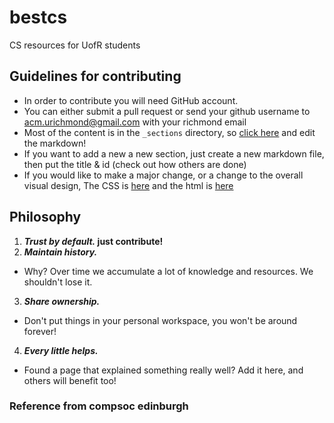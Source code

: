 # bestcs
CS resources for UofR students
## Guidelines for contributing
- In order to contribute you will need GitHub account.
- You can either submit a pull request or send your github username to acm.urichmond@gmail.com with your richmond email
- Most of the content is in the `_sections` directory, so [click here](https://github.com/acmUR/bestcs/tree/main/_sections) and edit the markdown!
- If you want to add a new a new section, just create a new markdown file, then put the title & id (check out how others are done)
- If you would like to make a major change, or a change to the overall visual design, The CSS is [here](https://github.com/acmUR/bestcs/tree/main/static/css) and the html is [here](https://github.com/acmUR/bestcs/tree/main/_layouts)

## Philosophy

1. **_Trust by default._ just contribute!**
2. **_Maintain history._**
  - Why? Over time we accumulate a lot of knowledge and resources. We shouldn't lose it.
3. **_Share ownership._**
  - Don't put things in your personal workspace, you won't be around forever!
4. **_Every little helps._**
  - Found a page that explained something really well? Add it here, and others will benefit too!

### Reference from compsoc edinburgh
